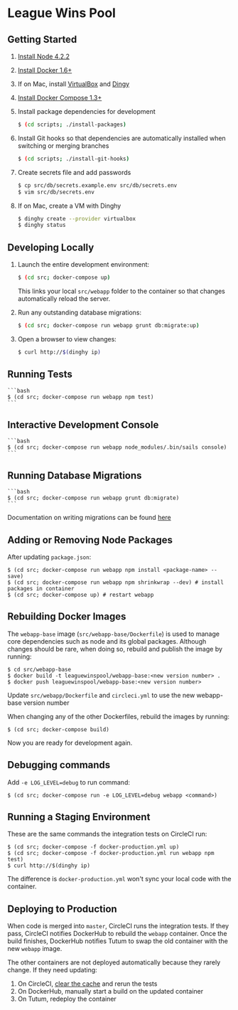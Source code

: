 # League Wins Pool

## Getting Started

1. [Install Node 4.2.2](https://nodejs.org/download/)
2. [Install Docker 1.6+](https://docs.docker.com/installation/)
3. If on Mac, install [VirtualBox](https://www.virtualbox.org) and [Dingy](https://github.com/codekitchen/dinghy)
4. [Install Docker Compose 1.3+](https://docs.docker.com/compose/install/)
5. Install package dependencies for development

    ```bash
    $ (cd scripts; ./install-packages)
    ```

6. Install Git hooks so that dependencies are automatically installed when switching or merging branches

    ```bash
    $ (cd scripts; ./install-git-hooks)
    ```

7. Create secrets file and add passwords
    
    ```bash
    $ cp src/db/secrets.example.env src/db/secrets.env
    $ vim src/db/secrets.env
    ```

8. If on Mac, create a VM with Dinghy

    ```bash
    $ dinghy create --provider virtualbox
    $ dinghy status
    ```


## Developing Locally

1. Launch the entire development environment:

    ```bash
    $ (cd src; docker-compose up)
    ```

    This links your local `src/webapp` folder to the container so that changes automatically reload the server.

2. Run any outstanding database migrations:

    ```bash
    $ (cd src; docker-compose run webapp grunt db:migrate:up)
    ```

3. Open a browser to view changes:

    ```bash
    $ curl http://$(dinghy ip)
    ```
    

## Running Tests

    ```bash
    $ (cd src; docker-compose run webapp npm test)
    ```

    
## Interactive Development Console

    ```bash
    $ (cd src; docker-compose run webapp node_modules/.bin/sails console)
    ```


## Running Database Migrations

    ```bash
    $ (cd src; docker-compose run webapp grunt db:migrate)
    ```

Documentation on writing migrations can be found [here](http://umigrate.readthedocs.org/projects/db-migrate/en/latest/)
    

## Adding or Removing Node Packages

After updating `package.json`:

    $ (cd src; docker-compose run webapp npm install <package-name> --save)
    $ (cd src; docker-compose run webapp npm shrinkwrap --dev) # install packages in container
    $ (cd src; docker-compose up) # restart webapp


## Rebuilding Docker Images

The `webapp-base` image (`src/webapp-base/Dockerfile`) is used to manage core dependencies such as node and its global packages. Although changes should be rare, when doing so, rebuild and publish the image by running:

    $ cd src/webapp-base
    $ docker build -t leaguewinspool/webapp-base:<new version number> .
    $ docker push leaguewinspool/webapp-base:<new version number>

Update `src/webapp/Dockerfile` and `circleci.yml` to use the new webapp-base version number

When changing any of the other Dockerfiles, rebuild the images by running:

    $ (cd src; docker-compose build)

Now you are ready for development again.


## Debugging commands

Add `-e LOG_LEVEL=debug` to run command:

    $ (cd src; docker-compose run -e LOG_LEVEL=debug webapp <command>)


## Running a Staging Environment

These are the same commands the integration tests on CircleCI run:

    $ (cd src; docker-compose -f docker-production.yml up)
    $ (cd src; docker-compose -f docker-production.yml run webapp npm test)
    $ curl http://$(dinghy ip)

The difference is `docker-production.yml` won't sync your local code with the container.


## Deploying to Production

When code is merged into `master`, CircleCI runs the integration tests. If they pass, CircleCI notifies DockerHub to rebuild the `webapp` container. Once the build finishes, DockerHub notifies Tutum to swap the old container with the new `webapp` image.

The other containers are not deployed automatically because they rarely change. If they need updating:

1. On CircleCI, [clear the cache](https://circleci.com/docs/how-cache-works) and rerun the tests
2. On DockerHub, manually start a build on the updated container
3. On Tutum, redeploy the container
